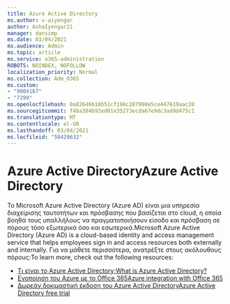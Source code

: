 ```yaml
---
title: Azure Active Directory
ms.author: v-aiyengar
author: AshaIyengar21
manager: dansimp
ms.date: 03/04/2021
ms.audience: Admin
ms.topic: article
ms.service: o365-administration
ROBOTS: NOINDEX, NOFOLLOW
localization_priority: Normal
ms.collection: Adm_O365
ms.custom:
- "9004167"
- "7299"
ms.openlocfilehash: 0a82646b18b51cf198c287990e5ce447619aac20
ms.sourcegitcommit: f4ba304b92ed01e35273ecda67e9dc3ad9d475c1
ms.translationtype: MT
ms.contentlocale: el-GR
ms.lasthandoff: 03/04/2021
ms.locfileid: "50429632"
---
```

# <a name="azure-active-directory"></a><span data-ttu-id="df535-102">Azure Active Directory</span><span class="sxs-lookup"><span data-stu-id="df535-102">Azure Active Directory</span></span>

<span data-ttu-id="df535-103">Το Microsoft Azure Active Directory (Azure AD) είναι μια υπηρεσία διαχείρισης ταυτοτήτων και πρόσβασης που βασίζεται στο cloud, η οποία βοηθά τους υπαλλήλους να πραγματοποιήσουν είσοδο και πρόσβαση σε πόρους τόσο εξωτερικά όσο και εσωτερικά.</span><span class="sxs-lookup"><span data-stu-id="df535-103">Microsoft Azure Active Directory (Azure AD) is a cloud-based identity and access management service that helps employees sign in and access resources both externally and internally.</span></span> <span data-ttu-id="df535-104">Για να μάθετε περισσότερα, ανατρέξτε στους ακόλουθους πόρους:</span><span class="sxs-lookup"><span data-stu-id="df535-104">To learn more, check out the following resources:</span></span>

- [<span data-ttu-id="df535-105">Τι είναι το Azure Active Directory;</span><span class="sxs-lookup"><span data-stu-id="df535-105">What is Azure Active Directory?</span></span>](https://go.microsoft.com/fwlink/?linkid=2081145)
- [<span data-ttu-id="df535-106">Ενοποίηση του Azure με το Office 365</span><span class="sxs-lookup"><span data-stu-id="df535-106">Azure integration with Office 365</span></span>](https://go.microsoft.com/fwlink/?linkid=2081218)
- [<span data-ttu-id="df535-107">Δωρεάν δοκιμαστική έκδοση του Azure Active Directory</span><span class="sxs-lookup"><span data-stu-id="df535-107">Azure Active Directory free trial</span></span>](https://go.microsoft.com/fwlink/?linkid=2081144)
